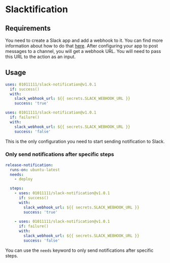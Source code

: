# Slacktification

## Requirements

You need to create a Slack app and add a webhook to it. You can find more information about how to do that [here](https://api.slack.com/messaging/webhooks).
After configuring your app to post messages to a channel, you will get a webhook URL. You will need to pass this URL to the action as an input.

## Usage

```yaml
uses: 01011111/slack-notification@v1.0.1
  if: success()
  with:
    slack_webhook_url: ${{ secrets.SLACK_WEBHOOK_URL }}
    success: 'true'

uses: 01011111/slack-notification@v1.0.1
  if: failure()
  with:
    slack_webhook_url: ${{ secrets.SLACK_WEBHOOK_URL }}
    success: 'false'
```

This is the only configuration you need to start sending notification to Slack.

### Only send notifications after specific steps

```yaml
release-notification:
  runs-on: ubuntu-latest
  needs:
    - deploy

  steps:
    - uses: 01011111/slack-notification@v1.0.1
      if: success()
      with:
        slack_webhook_url: ${{ secrets.SLACK_WEBHOOK_URL }}
        success: 'true'
    
    - uses: 01011111/slack-notification@v1.0.1
      if: failure()
      with:
        slack_webhook_url: ${{ secrets.SLACK_WEBHOOK_URL }}
        success: 'false'
```

You can use the `needs` keyword to only send notifications after specific steps.
